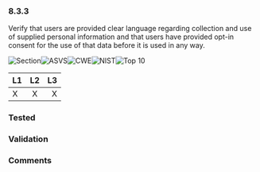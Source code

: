 ### 8.3.3 
Verify that users are provided clear language regarding collection and use of supplied personal information and that users have provided opt-in consent for the use of that data before it is used in any way.

![Section](https://img.shields.io/badge/V8-green.svg)![ASVS](https://img.shields.io/badge/ASVS-8.3.3-blue.svg)![CWE](https://img.shields.io/badge/CWE-285-red.svg)![NIST](https://img.shields.io/badge/NIST--important.svg)![Top 10](https://img.shields.io/badge/OWASP%20Top%20Ten%202007-A10-lightgray.svg)

| L1| L2| L3|
| --|:--:|-:|
| X | X | X |

### Tested

### Validation

### Comments

        